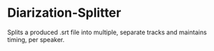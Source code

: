 # Diarization-Splitter
Splits a produced .srt file into multiple, separate tracks and maintains timing, per speaker.
